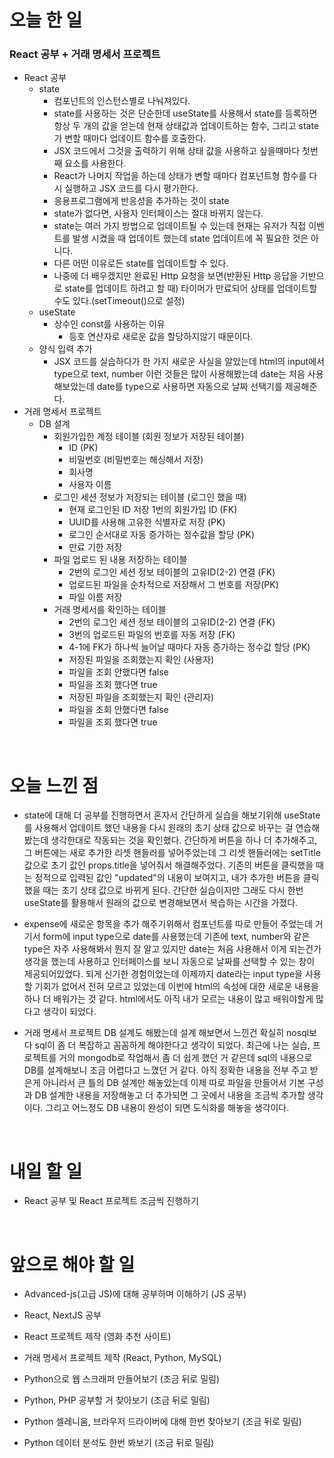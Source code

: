 # 오늘 한 일

### React 공부 + 거래 명세서 프로젝트

- React 공부
  - state
    - 컴포넌트의 인스턴스별로 나눠져있다.
    - state를 사용하는 것은 단순한데 useState를 사용해서 state를 등록하면 항상 두 개의 값을 얻는데 현재 상태값과 업데이트하는 함수, 그리고 state가 변할 때마다 업데이트 함수를 호출한다.
    - JSX 코드에서 그것을 출력하기 위해 상태 값을 사용하고 싶을때마다 첫번째 요소를 사용한다.
    - React가 나머지 작업을 하는데 상태가 변할 때마다 컴포넌트형 함수를 다시 실행하고 JSX 코드를 다시 평가한다.
    - 응용프로그램에게 반응성을 추가하는 것이 state
    - state가 없다면, 사용자 인터페이스는 절대 바뀌지 않는다.
    - state는 여러 가지 방법으로 업데이트될 수 있는데 현재는 유저가 직접 이벤트를 발생 시켰을 때 업데이트 했는데 state 업데이트에 꼭 필요한 것은 아니다.
    - 다른 어떤 이유로든 state를 업데이트할 수 있다.
    - 나중에 더 배우겠지만 완료된 Http 요청을 보면(반환된 Http 응답을 기반으로 state를 업데이트 하려고 할 때) 타이머가 만료되어 상태를 업데이트할 수도 있다.(setTimeout()으로 설정)
  - useState
    - 상수인 const를 사용하는 이유
      - 등호 연산자로 새로운 값을 할당하지않기 때문이다.
  - 양식 입력 추가
    - JSX 코드를 실습하다가 한 가지 새로운 사실을 알았는데 html의 input에서 type으로 text, number 이런 것들은 많이 사용해봤는데 date는 처음 사용해보았는데 date를 type으로 사용하면 자동으로 날짜 선택기를 제공해준다.
- 거래 명세서 프로젝트
  - DB 설계
    - 회원가입한 계정 테이블 (회원 정보가 저장된 테이블)
      - ID (PK)
      - 비밀번호 (비밀번호는 해싱해서 저장)
      - 회사명
      - 사용자 이름
    - 로그인 세션 정보가 저장되는 테이블 (로그인 했을 때)
      - 현재 로그인된 ID 저장 1번의 회원가입 ID (FK)
      - UUID를 사용해 고유한 식별자로 저장 (PK)
      - 로그인 순서대로 자동 증가하는 정수값을 할당 (PK)
      - 만료 기한 저장
    - 파일 업로드 된 내용 저장하는 테이블
      - 2번의 로그인 세션 정보 테이블의 고유ID(2-2) 연결 (FK)
      - 업로드된 파일을 순차적으로 저장해서 그 번호를 저장(PK)
      - 파일 이름 저장
    - 거래 명세서를 확인하는 테이블
      - 2번의 로그인 세션 정보 테이블의 고유ID(2-2) 연결 (FK)
      - 3번의 업로드된 파일의 번호를 자동 저장 (FK)
      - 4-1에 FK가 하나씩 늘어날 때마다 자동 증가하는 정수값 할당 (PK)
      - 저장된 파일을 조회했는지 확인 (사용자)
      - 파일을 조회 안했다면 false
      - 파일을 조회 했다면 true
      - 저장된 파일을 조회했는지 확인 (관리자)
      - 파일을 조회 안했다면 false
      - 파일을 조회 했다면 true

<br />

# 오늘 느낀 점

- state에 대해 더 공부를 진행하면서 혼자서 간단하게 실습을 해보기위해 useState를 사용해서 업데이트 했던 내용을 다시 원래의 초기 상태 값으로 바꾸는 걸 연습해봤는데 생각한대로 작동되는 것을 확인했다. 간단하게 버튼을 하나 더 추가해주고, 그 버튼에는 새로 추가한 리셋 핸들러를 넣어주었는데 그 리셋 핸들러에는 setTitle 값으로 초기 값인 props.title을 넣어줘서 해결해주었다. 기존의 버튼을 클릭했을 때는 정적으로 입력된 값인 "updated"의 내용이 보여지고, 내가 추가한 버튼을 클릭했을 때는 초기 상태 값으로 바뀌게 된다. 간단한 실습이지만 그래도 다시 한번 useState를 활용해서 원래의 값으로 변경해보면서 복습하는 시간을 가졌다.

- expense에 새로운 항목을 추가 해주기위해서 컴포넌트를 따로 만들어 주었는데 거기서 form에 input type으로 date를 사용했는데 기존에 text, number와 같은 type은 자주 사용해봐서 뭔지 잘 알고 있지만 date는 처음 사용해서 이게 되는건가 생각을 했는데 사용하고 인터페이스를 보니 자동으로 날짜를 선택할 수 있는 창이 제공되어있었다. 되게 신기한 경험이었는데 이제까지 date라는 input type을 사용할 기회가 없어서 전혀 모르고 있었는데 이번에 html의 속성에 대한 새로운 내용을 하나 더 배워가는 것 같다. html에서도 아직 내가 모르는 내용이 많고 배워야할게 많다고 생각이 되었다.

- 거래 명세서 프로젝트 DB 설계도 해봤는데 설계 해보면서 느낀건 확실히 nosql보다 sql이 좀 더 복잡하고 꼼꼼하게 해야한다고 생각이 되었다. 최근에 나는 실습, 프로젝트를 거의 mongodb로 작업해서 좀 더 쉽게 했던 거 같은데 sql의 내용으로 DB를 설계해보니 조금 어렵다고 느꼈던 거 같다. 아직 정확한 내용을 전부 주고 받은게 아니라서 큰 틀의 DB 설계만 해놓았는데 이제 따로 파일을 만들어서 기본 구성과 DB 설계한 내용을 저장해놓고 더 추가되면 그 곳에서 내용을 조금씩 추가할 생각이다. 그리고 어느정도 DB 내용이 완성이 되면 도식화를 해놓을 생각이다.

<br />

# 내일 할 일

- React 공부 및 React 프로젝트 조금씩 진행하기

<br />

# 앞으로 해야 할 일

- Advanced-js(고급 JS)에 대해 공부하며 이해하기 (JS 공부)

- React, NextJS 공부

- React 프로젝트 제작 (영화 추천 사이트)

- 거래 명세서 프로젝트 제작 (React, Python, MySQL)

- Python으로 웹 스크래퍼 만들어보기 (조금 뒤로 밀림)

- Python, PHP 공부할 거 찾아보기 (조금 뒤로 밀림)

- Python 셀레니움, 브라우저 드라이버에 대해 한번 찾아보기 (조금 뒤로 밀림)

- Python 데이터 분석도 한번 봐보기 (조금 뒤로 밀림)
